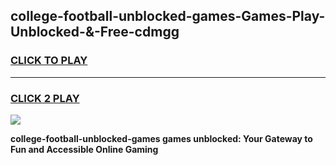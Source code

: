 
## college-football-unblocked-games-Games-Play-Unblocked-&-Free-cdmgg
<h3>
<a href="https://premium76.site?title=college-football-unblocked-games&ref=24A">CLICK TO PLAY</a></h3>
<hr>

<h3>
<a href="https://premium76.site?title=college-football-unblocked-games&ref=24A">CLICK 2 PLAY</a>
  
</h3>

<a href="https://premium76.site?title=college-football-unblocked-games&ref=24A"><img src="https://clearcache.store/games.png"></a>


**college-football-unblocked-games games unblocked: Your Gateway to Fun and Accessible Online Gaming**

